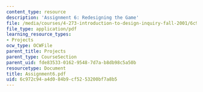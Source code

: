 ```yaml
---
content_type: resource
description: 'Assignment 6: Redesigning the Game'
file: /media/courses/4-273-introduction-to-design-inquiry-fall-2001/6c972c94a4d084b9cf5253200bf7a8b5_Assignment6.pdf
file_type: application/pdf
learning_resource_types:
- Projects
ocw_type: OCWFile
parent_title: Projects
parent_type: CourseSection
parent_uid: fde83533-0162-9548-7d7a-b8db98c5a50b
resourcetype: Document
title: Assignment6.pdf
uid: 6c972c94-a4d0-84b9-cf52-53200bf7a8b5
---
```

